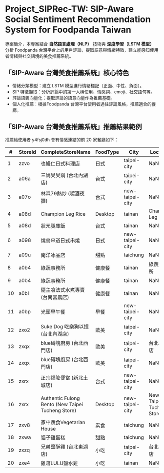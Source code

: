 # Project_SIPRec-TW: SIP-Aware Social Sentiment Recommendation System for Foodpanda Taiwan

專案簡介，本專案結合 __自然語言處理（NLP）__ 技術與 __深度學習（LSTM 模型）__ 分析 Foodpanda 台灣平台上的用戶評論，提取語意與情緒特徵，建立能感知使用者情緒與社交語境的美食推薦系統。

## 「SIP-Aware 台灣美食推薦系統」核心特色

 - 情緒分類模型：建立 LSTM 模型進行情緒標記（正面、中性、負面）。
 - SIP 特徵擷取：分析評論中的第一人稱使用、情感詞、emoji、社交語句等。
 - 評論語義向量化：提取評論的語意向量作為推薦基礎。
 - 個人化推薦：根據Foodpanda 台灣平台使用者過往評論風格，推薦適合的餐廳。

 
## 「SIP-Aware 台灣美食推薦系統」推薦結果範例

推薦給使用者 y4fsj0dh 會有情感連結的前 20 家餐廳如下：  

| #  | StoreId | CompleteStoreName                                 | FoodType | City            | Location                 | Similarity |
| -- | ------- | ------------------------------------------------- | -------- | --------------- | ------------------------ | ---------- |
| 1  | zzvo    | 也鰻仁日式料理店                                          | 日式       | taipei-city     | NaN                      | 0.0        |
| 2  | a06a    | 三媽臭臭鍋 (台北內湖店)                                     | 台式       | taipei-city     | NaN                      | 0.0        |
| 3  | a07o    | 林森79熱炒 (喫酒夜攤)                                     | 台式       | new-taipei-city | NaN                      | 0.0        |
| 4  | a08d    | Champion Leg Rice                                 | Desktop  | tainan          | Champion Leg Rice        | 0.0        |
| 5  | a08d    | 狀元腿庫飯                                             | 台式       | tainan          | NaN                      | 0.0        |
| 6  | a098    | 燒鳥串道日式串燒                                          | 日式       | new-taipei-city | NaN                      | 0.0        |
| 7  | a09u    | 南洋冰品店                                             | 甜點       | taichung        | NaN                      | 0.0        |
| 8  | a0b4    | 綠蔬事務所                                             | 健康餐      | tainan          | 綠蔬事務所                    | 0.0        |
| 9  | a0b4    | 綠蔬事務所                                             | 健康餐      | tainan          | NaN                      | 0.0        |
| 10 | a0bl    | 隨主飡法式水煮專賣 (台南富農店)                                 | 健康餐      | tainan          | NaN                      | 0.0        |
| 11 | a0bp    | 光頭早午餐                                             | 早餐       | new-taipei-city | NaN                      | 0.0        |
| 12 | zxo2    | Suke Dog 吃樂狗以捏 (台北內湖店)                            | 歐美       | taipei-city     | NaN                      | 0.0        |
| 13 | zxqx    | blue磚塊廚房 (台北西門店)                                  | 歐美       | taipei-city     | 台北西門店                    | 0.0        |
| 14 | zxqx    | blue磚塊廚房 (台北西門店)                                  | 歐美       | taipei-city     | NaN                      | 0.0        |
| 15 | zxrx    | 正宗福隆便當 (新北土城店)                                    | 台式       | new-taipei-city | NaN                      | 0.0        |
| 16 | zxrx    | Authentic Fulong Bento (New Taipei Tucheng Store) | Desktop  | new-taipei-city | New Taipei Tucheng Store | 0.0        |
| 17 | zxv8    | 家中蔬食Vegetarian House                              | 素食       | taichung        | NaN                      | 0.0        |
| 18 | zxwa    | 貓子雞蛋糕                                             | 甜點       | taichung        | NaN                      | 0.0        |
| 19 | zxzq    | 兄弟鹽酥雞 (台北東湖店)                                     | 小吃       | taipei-city     | 台北東湖店                    | 0.0        |
| 20 | zxe4    | 雞嚐LULU鹽水雞                                         | 小吃       | tainan          | NaN                      | 0.0        |


